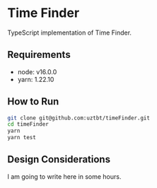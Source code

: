 # Time Finder

TypeScript implementation of Time Finder.

## Requirements

- node: v16.0.0
- yarn: 1.22.10

## How to Run

```bash
git clone git@github.com:uztbt/timeFinder.git
cd timeFinder
yarn
yarn test
```

## Design Considerations

I am going to write here in some hours.